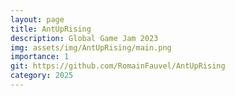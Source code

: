 ```yaml
---
layout: page
title: AntUpRising
description: Global Game Jam 2023
img: assets/img/AntUpRising/main.png
importance: 1
git: https://github.com/RomainFauvel/AntUpRising
category: 2025
---
```



